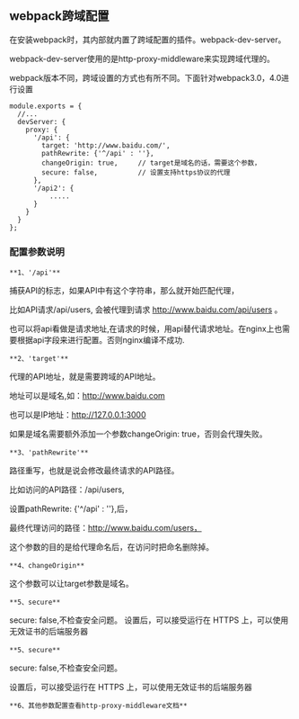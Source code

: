 ## webpack跨域配置

在安装webpack时，其内部就内置了跨域配置的插件。webpack-dev-server。

webpack-dev-server使用的是http-proxy-middleware来实现跨域代理的。

webpack版本不同，跨域设置的方式也有所不同。下面针对webpack3.0，4.0进行设置

```
module.exports = {
  //...
  devServer: {
    proxy: {
      '/api': {
        target: 'http://www.baidu.com/',
        pathRewrite: {'^/api' : ''},
        changeOrigin: true,     // target是域名的话，需要这个参数，
        secure: false,          // 设置支持https协议的代理
      },
      '/api2': {
          .....
      }
    }
  }
};
```
### 配置参数说明

`**1、'/api'**`

捕获API的标志，如果API中有这个字符串，那么就开始匹配代理，

比如API请求/api/users, 会被代理到请求 http://www.baidu.com/api/users 。

也可以将api看做是请求地址,在请求的时候，用api替代请求地址。在nginx上也需要根据api字段来进行配置。否则nginx编译不成功.

`**2、'target'**`

代理的API地址，就是需要跨域的API地址。

地址可以是域名,如：http://www.baidu.com

也可以是IP地址：http://127.0.0.1:3000

如果是域名需要额外添加一个参数changeOrigin: true，否则会代理失败。

`**3、'pathRewrite'**`

路径重写，也就是说会修改最终请求的API路径。

比如访问的API路径：/api/users,

设置pathRewrite: {'^/api' : ''},后，

最终代理访问的路径：http://www.baidu.com/users，

这个参数的目的是给代理命名后，在访问时把命名删除掉。

`**4、changeOrigin**`

这个参数可以让target参数是域名。

`**5、secure**`

secure: false,不检查安全问题。
设置后，可以接受运行在 HTTPS 上，可以使用无效证书的后端服务器

`**5、secure**`

secure: false,不检查安全问题。

设置后，可以接受运行在 HTTPS 上，可以使用无效证书的后端服务器

`**6、其他参数配置查看http-proxy-middleware文档**`